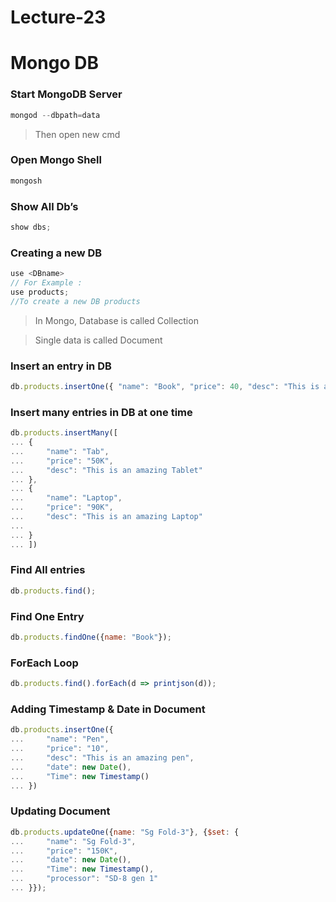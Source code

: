 # Lecture-23

# Mongo DB

### Start MongoDB Server

```jsx
mongod --dbpath=data
```

> Then open new cmd
> 

### Open Mongo Shell

```jsx
mongosh
```

### Show All Db’s

```jsx
show dbs;
```

### Creating a new DB

```jsx
use <DBname>
// For Example : 
use products;
//To create a new DB products
```

> In Mongo, Database is called Collection
> 

> Single data is called Document
> 

### Insert an entry in DB

```jsx
db.products.insertOne({ "name": "Book", "price": 40, "desc": "This is an amazing book" })
```

### Insert many entries in DB at one time

```jsx
db.products.insertMany([
... {
...     "name": "Tab",
...     "price": "50K",
...     "desc": "This is an amazing Tablet"
... },
... {
...     "name": "Laptop",
...     "price": "90K",
...     "desc": "This is an amazing Laptop"
...
... }
... ])
```

### Find All entries

```jsx
db.products.find();
```

### Find One Entry

```jsx
db.products.findOne({name: "Book"});
```

### ForEach Loop

```jsx
db.products.find().forEach(d => printjson(d));
```

### Adding Timestamp & Date in Document

```jsx
db.products.insertOne({
...     "name": "Pen",
...     "price": "10",
...     "desc": "This is an amazing pen",
...     "date": new Date(),
...     "Time": new Timestamp()
... })
```

### Updating Document

```jsx
db.products.updateOne({name: "Sg Fold-3"}, {$set: {
...     "name": "Sg Fold-3",
...     "price": "150K",
...     "date": new Date(),
...     "Time": new Timestamp(),
...     "processor": "SD-8 gen 1"
... }});
```
